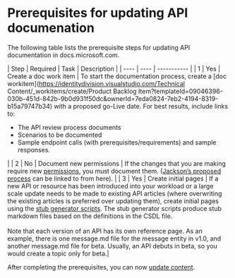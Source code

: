 # Prerequisites for updating API documenation

The following table lists the prerequisite steps for updating API documentation in docs.microsoft.com.

| Step | Required | Task | Description |
| ---- | ---- | ----------- |
| 1 | Yes | Create a doc work item | To start the documentation process, create a [doc workitem](https://identitydivision.visualstudio.com/Technical Content/_workitems/create/Product Backlog Item?templateId=09046396-030b-451d-842b-9b0d931f50dc&ownerId=7eda0824-7eb2-4194-8319-b15a79747b34) with a proposed go-Live date. For best results, include links to: <br><ul><li>The API review process documents</li><li>Scenarios to be documented</li><li>Sample endpoint calls (with prerequisites/requirements) and sample responses.</li></ul> |
| 2 | No | Document new permissions | If the changes that you are making require new [permissions](https://docs.microsoft.com/graph/permissions-reference?context=graph%2Fapi%2F1.0&view=graph-rest-1.0), you must document them. ([Jackson’s proposed process](https://microsoft-my.sharepoint-df.com/:w:/p/jawoods/EZjCjC1XMKxCgzBzlt27cHkB_YhLpS392mRDZ3NgjFCazQ?wdLOR=c7A4B5367-A555-41D3-9046-6222A635F3D0) can be linked to from here).  |
| 3 | Yes | Create initial pages | If a new API or resource has been introduced into your workload or a large scale update needs to be made to existing API articles (where overwriting the existing articles is preferred over updating them), create initial pages using the [stub generator scripts](https://msgo.azurewebsites.net/add/document/guidelines/stub-generator.html). The stub generator scripts produce stub markdown files based on the definitions in the CSDL file.<br><br> Note that each version of an API has its own reference page. As an example, there is one message.md file for the message entity in v1.0, and another message.md file for beta. Usually, an API debuts in beta, so you would create a topic only for beta.|

After completing the prerequisites, you can now [update content](graph-update-content.md).
